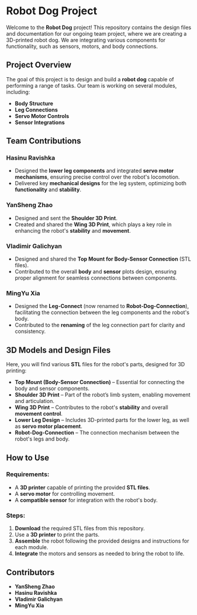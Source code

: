 # Robot Dog Project

Welcome to the **Robot Dog** project! This repository contains the design files and documentation for our ongoing team project, where we are creating a 3D-printed robot dog. We are integrating various components for functionality, such as sensors, motors, and body connections.

## Project Overview

The goal of this project is to design and build a **robot dog** capable of performing a range of tasks. Our team is working on several modules, including:

- **Body Structure**
- **Leg Connections**
- **Servo Motor Controls**
- **Sensor Integrations**

## Team Contributions

### Hasinu Ravishka
- Designed the **lower leg components** and integrated **servo motor mechanisms**, ensuring precise control over the robot's locomotion.
- Delivered key **mechanical designs** for the leg system, optimizing both **functionality** and **stability**.

### YanSheng Zhao
- Designed and sent the **Shoulder 3D Print**.
- Created and shared the **Wing 3D Print**, which plays a key role in enhancing the robot's **stability** and **movement**.

### Vladimir Galichyan
- Designed and shared the **Top Mount for Body-Sensor Connection** (STL files).
- Contributed to the overall **body** and **sensor** plots design, ensuring proper alignment for seamless connections between components.

### MingYu Xia
- Designed the **Leg-Connect** (now renamed to **Robot-Dog-Connection**), facilitating the connection between the leg components and the robot's body.
- Contributed to the **renaming** of the leg connection part for clarity and consistency.

## 3D Models and Design Files

Here, you will find various **STL** files for the robot's parts, designed for 3D printing:

- **Top Mount (Body-Sensor Connection)** – Essential for connecting the body and sensor components.
- **Shoulder 3D Print** – Part of the robot’s limb system, enabling movement and articulation.
- **Wing 3D Print** – Contributes to the robot's **stability** and overall **movement control**.
- **Lower Leg Design** – Includes 3D-printed parts for the lower leg, as well as **servo motor placement**.
- **Robot-Dog-Connection** – The connection mechanism between the robot's legs and body.

## How to Use

### Requirements:
- A **3D printer** capable of printing the provided **STL files**.
- A **servo motor** for controlling movement.
- A **compatible sensor** for integration with the robot's body.

### Steps:
1. **Download** the required STL files from this repository.
2. Use a **3D printer** to print the parts.
3. **Assemble** the robot following the provided designs and instructions for each module.
4. **Integrate** the motors and sensors as needed to bring the robot to life.

## Contributors
- **YanSheng Zhao**
- **Hasinu Ravishka**
- **Vladimir Galichyan**
- **MingYu Xia**


